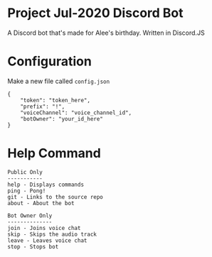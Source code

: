 # Project Jul-2020 Discord Bot
A Discord bot that's made for Alee's birthday. Written in Discord.JS

# Configuration
Make a new file called `config.json`
```
{
    "token": "token_here",
    "prefix": "!",
    "voiceChannel": "voice_channel_id",
    "botOwner": "your_id_here"
}
```

# Help Command
```
Public Only
-----------
help - Displays commands
ping - Pong!
git - Links to the source repo
about - About the bot

Bot Owner Only
--------------
join - Joins voice chat
skip - Skips the audio track
leave - Leaves voice chat
stop - Stops bot
```